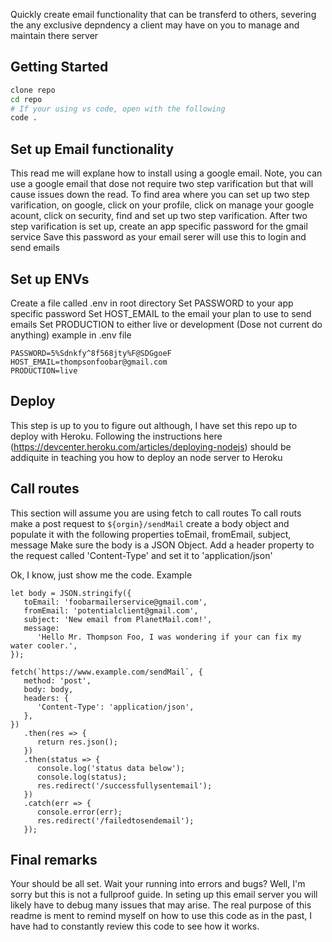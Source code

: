 Quickly create email functionality that can be transferd to others, severing the any exclusive depndency a client may have on you to manage and maintain there server

## Getting Started

```bash
clone repo
cd repo
# If your using vs code, open with the following
code .
```

## Set up Email functionality

This read me will explane how to install using a google email.
Note, you can use a google email that dose not require two step varification but that will cause issues down the read.
To find area where you can set up two step varification, on google, click on your profile, click on manage your google acount, click on security, find and set up two step varification.
After two step varification is set up, create an app specific password for the gmail service
Save this password as your email serer will use this to login and send emails

## Set up ENVs

Create a file called .env in root directory
Set PASSWORD to your app specific password
Set HOST_EMAIL to the email your plan to use to send emails
Set PRODUCTION to either live or development (Dose not current do anything)
example in .env file

```
PASSWORD=5%Sdnkfy^8f568jty%F@SDGgoeF
HOST_EMAIL=thompsonfoobar@gmail.com
PRODUCTION=live
```

## Deploy

This step is up to you to figure out although, I have set this repo up to deploy with Heroku.
Following the instructions here (https://devcenter.heroku.com/articles/deploying-nodejs) should be addiquite in teaching you how to deploy an node server to Heroku

## Call routes

This section will assume you are using fetch to call routes
To call routs make a post request to `${orgin}/sendMail`
create a body object and populate it with the following properties
toEmail, fromEmail, subject, message
Make sure the body is a JSON Object.
Add a header property to the request called 'Content-Type' and set it to 'application/json'

Ok, I know, just show me the code.
Example

```node
let body = JSON.stringify({
   toEmail: 'foobarmailerservice@gmail.com',
   fromEmail: 'potentialclient@gmail.com',
   subject: 'New email from PlanetMail.com!',
   message:
      'Hello Mr. Thompson Foo, I was wondering if your can fix my water cooler.',
});

fetch(`https://www.example.com/sendMail`, {
   method: 'post',
   body: body,
   headers: {
      'Content-Type': 'application/json',
   },
})
   .then(res => {
      return res.json();
   })
   .then(status => {
      console.log('status data below');
      console.log(status);
      res.redirect('/successfullysentemail');
   })
   .catch(err => {
      console.error(err);
      res.redirect('/failedtosendemail');
   });
```

## Final remarks

Your should be all set. Wait your running into errors and bugs? Well, I'm sorry but this is not a fullproof guide. In seting up this email server you will likely have to debug many issues that may arise. The real purpose of this readme is ment to remind myself on how to use this code as in the past, I have had to constantly review this code to see how it works.
